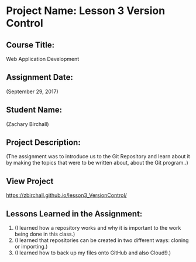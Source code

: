 # Project Name:  Lesson 3 Version Control


## Course Title:
Web Application Development

## Assignment Date:  
(September 29, 2017)

## Student Name:  
(Zachary Birchall)

## Project Description:
(The assignment was to introduce us to the Git Repository and learn about it by making the topics that were to be written about, about the Git program..)

## View Project
https://zbirchall.github.io/lesson3_VersionControl/

## Lessons Learned in the Assignment:
1. (I learned how a repository works and why it is important to the work being done in this class.)
2. (I learned that repositories can be created in two different ways: cloning or importing.)
3. (I learned how to back up my files onto GitHub and also Cloud9.)

